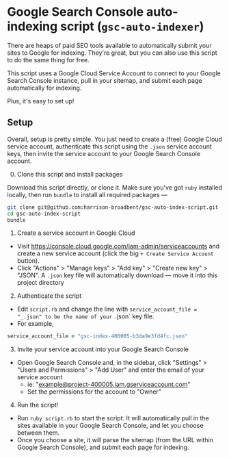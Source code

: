 # Google Search Console auto-indexing script (`gsc-auto-indexer`)

There are heaps of paid SEO tools available to automatically submit your sites to Google for indexing. They're great, but you can also use this script to do the same thing for free.

This script uses a Google Cloud Service Account to connect to your Google Search Console instance, pull in your sitemap, and submit each page automatically for indexing.

Plus, it's easy to set up!

## Setup

Overall, setup is pretty simple. You just need to create a (free) Google Cloud service account, authenticate this script using the `.json` service account keys, then invite the service account to your Google Search Console account.

0. Clone this script and install packages

Download this script directly, or clone it. Make sure you've got `ruby` installed locally, then run `bundle` to install all required packages —

```sh
git clone git@github.com:harrison-broadbent/gsc-auto-index-script.git
cd gsc-auto-index-script
bundle
```

1. Create a service account in Google Cloud

- Visit https://console.cloud.google.com/iam-admin/serviceaccounts and create a new service account (click the big `+ Create Service Account` button).
- Click "Actions" > "Manage keys" > "Add key" > "Create new key" > "JSON". A `.json` key file will automatically download — move it into this project directory

2. Authenticate the script

- Edit `script.rb` and change the line with `service_account_file = "_.json" to be the name of your `.json` key file.
- For example,

```ruby
service_account_file = "gsc-index-400005-b3da9e3fd4fc.json"
```

3. Invite your service account into your Google Search Console

- Open Google Search Console and, in the sidebar, click "Settings" > "Users and Permissions" > "Add User" and enter the email of your service account
  - ie: "example@project-400005.iam.gserviceaccount.com"
  - Set the permissions for the account to "Owner"

4. Run the script!

- Run `ruby script.rb` to start the script. It will automatically pull in the sites available in your Google Search Console, and let you choose between them.
- Once you choose a site, it will parse the sitemap (from the URL within Google Search Console), and submit each page for indexing.
